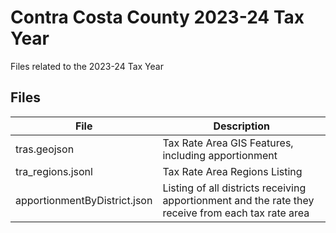 # Contra Costa County 2023-24 Tax Year
Files related to the 2023-24 Tax Year
## Files
| File | Description |
| - | - |
| tras.geojson | Tax Rate Area GIS Features, including apportionment |
| tra_regions.jsonl | Tax Rate Area Regions Listing |
| apportionmentByDistrict.json | Listing of all districts receiving apportionment and the rate they receive from each tax rate area |
